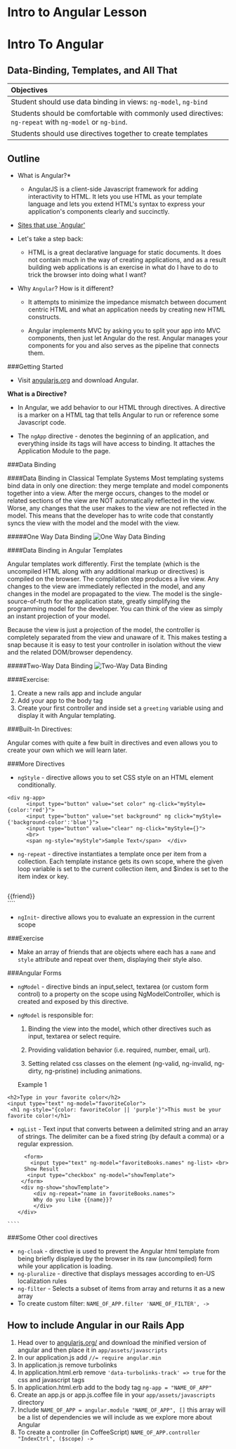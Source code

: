 # Intro to Angular Lesson

# Intro To Angular

## Data-Binding, Templates, and All That


| Objectives  |
| :----     |
| Student should use data binding in views: `ng-model`, `ng-bind` |
| Students should be comfortable with commonly used directives: `ng-repeat` with `ng-model` or `ng-bind`. |
| Students should use directives together to create templates   |

## Outline

* What is Angular?*
  - AngularJS is a client-side Javascript framework for adding interactivity to HTML. It lets you use HTML as your template language and lets you extend HTML's syntax to express your application's components clearly and succinctly.

* [Sites that use `Angular'](https://builtwith.angularjs.org/)

- Let's take a step back:

  - HTML is a great declarative language for static documents. It does not contain much in the way of creating applications, and as a result building web applications is an exercise in what do I have to do to trick the browser into doing what I want?

* Why `Angular`? How is it different?
  -  It attempts to minimize the impedance mismatch between document centric HTML and what an application needs by creating new HTML constructs.

  - Angular implements MVC by asking you to split your app into MVC components, then just let Angular do the rest. Angular manages your components for you and also serves as the pipeline that connects them.


###Getting Started
  * Visit [angularjs.org](Angular) and download Angular.

__What is a Directive?__

  * In Angular, we add behavior to our HTML through directives. A directive is a marker on a HTML tag that tells Angular to run or reference some Javascript code.

  * The `ngApp` directive -  denotes the beginning of an application, and everything inside its tags will have access to binding. It attaches the Application Module to the page.


###Data Binding

####Data Binding in Classical Template Systems
  Most templating systems bind data in only one direction: they merge template and model components together into a view. After the merge occurs, changes to the model or related sections of the view are NOT automatically reflected in the view. Worse, any changes that the user makes to the view are not reflected in the model. This means that the developer has to write code that constantly syncs the view with the model and the model with the view.

#####One Way Data Binding
![One Way Data Binding](oneway.png)


####Data Binding in Angular Templates

Angular templates work differently. First the template (which is the uncompiled HTML along with any additional markup or directives) is compiled on the browser. The compilation step produces a live view. Any changes to the view are immediately reflected in the model, and any changes in the model are propagated to the view. The model is the single-source-of-truth for the application state, greatly simplifying the programming model for the developer. You can think of the view as simply an instant projection of your model.

Because the view is just a projection of the model, the controller is completely separated from the view and unaware of it. This makes testing a snap because it is easy to test your controller in isolation without the view and the related DOM/browser dependency.

#####Two-Way Data Binding
![Two-Way Data Binding](twoway.png)

####Exercise:

1. Create a new rails app and include angular
2. Add your app to the body tag
3. Create your first controller and inside set a `greeting` variable using and display it with Angular templating.

###Built-In Directives:

Angular comes with quite a few built in directives and even allows you to create your own which we will learn later.

###More Directives

  * `ngStyle` - directive allows you to set CSS style on an HTML element conditionally.

  ````
  <div ng-app>
     	<input type="button" value="set color" ng-click="myStyle={color:'red'}">
		<input type="button" value="set background" ng click="myStyle={'background-color':'blue'}">
		<input type="button" value="clear" ng-click="myStyle={}">
		<br>
		<span ng-style="myStyle">Sample Text</span>  </div>
  ````

  * `ng-repeat` - directive instantiates a template once per item from a collection. Each template instance gets its own scope, where the given loop variable is set to the current collection item, and $index is set to the item index or key.

    ````
  <div ng-app>
        <div  ng-init="friends=['larry', 'moe', 'curly']">
      <div  ng-repeat="friend in friends">
        {{friend}}
      </div>
      </div>
  </div>
  ````

  * `ngInit`- directive allows you to evaluate an expression in the current scope

###Exercise

- Make an array of friends that are objects where each has a `name` and `style` attribute and repeat over them, displaying their style also.


###Angular Forms

   * `ngModel` - directive binds an input,select, textarea (or custom form control) to a property on the scope using NgModelController, which is created and exposed by this directive.

  * `ngModel` is responsible for:

    1) Binding the view into the model, which other directives such as input, textarea or select require.

    2) Providing validation behavior (i.e. required, number, email, url).

    3) Setting related css classes on the element (ng-valid, ng-invalid, ng-dirty, ng-pristine) including animations.

	Example 1

```
<h2>Type in your favorite color</h2>
<input type="text" ng-model="favoriteColor">
 <h1 ng-style="{color: favoriteColor || 'purple'}">This must be your favorite color!</h1>
```


   * `ngList` - Text input that converts between a delimited string and an array of strings. The delimiter can be a fixed string (by default a comma) or a regular expression.


     ````
 	   <form>
	     <input type="text" ng-model="favoriteBooks.names" ng-list> <br>
       Show Result
     	<input type="checkbox" ng-model="showTemplate">
      </form>
      <div ng-show="showTemplate">
  		  <div ng-repeat="name in favoriteBooks.names">
	      Why do you like {{name}}?
	      </div>
     </div>
    ````

###Some Other cool directives
   * `ng-cloak` - directive is used to prevent the Angular html template from being briefly displayed by the browser in its raw (uncompiled) form while your application is loading.
   * `ng-pluralize` - directive that displays messages according to en-US localization rules
   * `ng-filter` - Selects a subset of items from array and returns it as a new array
   * To create custom filter: `NAME_OF_APP.filter 'NAME_OF_FILTER', ->`

## How to include Angular in our Rails App

1. Head over to [angularjs.org/](https://angularjs.org/) and download the minified version of angular and then place it in `app/assets/javascripts`
1. In our application.js add `//= require angular.min`
2. In application.js remove turbolinks
3. In application.html.erb remove `'data-turbolinks-track' => true` for the css and javascript tags
4. In application.html.erb add to the body tag `ng-app = "NAME_OF_APP"`
5. Create an app.js or app.js.coffee file in your `app/assets/javascripts` directory
6. Include `NAME_OF_APP = angular.module "NAME_OF_APP", []` this array will be a list of dependencies we will include as we explore more about Angular
7. To create a controller (in CoffeeScript) `NAME_OF_APP.controller "IndexCtrl", ($scope) ->`
